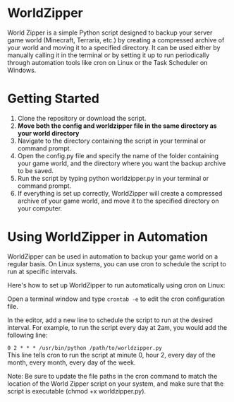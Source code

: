 # WorldZipper
World Zipper is a simple Python script designed to backup your server game world (Minecraft, Terraria, etc.) by creating a compressed archive of your world and moving 
it to a specified directory. It can be used either by manually calling it in the terminal or by setting it up to run periodically through 
automation tools like cron on Linux or the Task Scheduler on Windows.

# Getting Started
1. Clone the repository or download the script.
2. **Move both the config and worldzipper file in the same directory as your world directory**
3. Navigate to the directory containing the script in your terminal or command prompt.
4. Open the config.py file and specify the name of the folder containing your game world, and the directory where you want the backup archive to be saved.
5. Run the script by typing python worldzipper.py in your terminal or command prompt.
6. If everything is set up correctly, WorldZipper will create a compressed archive of your game world, and move it to the specified directory on your computer.

# Using WorldZipper in Automation
WorldZipper can be used in automation to backup your game world on a regular basis. On Linux systems, you can use cron to schedule the script to run at specific intervals.

Here's how to set up WorldZipper to run automatically using cron on Linux:

Open a terminal window and type `crontab -e` to edit the cron configuration file.

In the editor, add a new line to schedule the script to run at the desired interval. For example, to run the script every day at 2am, you would add the following line:

`0 2 * * * /usr/bin/python /path/to/worldzipper.py`\
This line tells cron to run the script at minute 0, hour 2, every day of the month, every month, every day of the week.

Note: Be sure to update the file paths in the cron command to match the location of the World Zipper script on your system, and make sure that the script is executable (chmod +x worldzipper.py).
